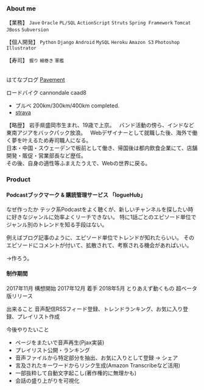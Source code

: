 ### About me  

【業務】 `Jave` `Oracle` `PL/SQL` `ActionScript` `Struts` `Spring Framework` `Tomcat` `JBoss` `Subversion`  
  
【個人開発】 `Python` `Django` `Android` `MySQL` `Heroku` `Amazon S3` `Photoshop` `Illustrator`
  
【寿司】 `握り` `細巻き` `軍艦`  
  
  
はてなブログ [Pavement](http://strkita.hatenablog.com/)  
  
ロードバイク cannondale caad8  
 - ブルベ 200km/300km/400km completed.  
 - [strava](https://www.strava.com/athletes/kita83)  


【略歴】
岩手県盛岡市生まれ、19歳で上京。  
バンド活動の傍ら、インドなど東南アジアをバックパック放浪。  
Webデザイナーとして就職した後、海外で働く夢を叶えるため寿司職人になる。  
日本・中国・スウェーデンで板前として働き、帰国後は都内飲食企業にて、店舗開発・販促・営業部長など歴任。  
その後、自身の適性等ふまえたうえで、Webの世界に戻る。  

### Product
#### Podcastブックマーク & 購読管理サービス 「logueHub」
なぜ作ったか
テック系Podcastをよく聴くが、新しいチャンネルを探したい時に好きなジャンルに効率よくリーチできない。
特に1話ごとのエピソード単位でジャンル別のトレンドを知る手段はない。

例えばブログ記事のように、エピソード単位でトレンドが知れたらいい。
そのエピソードにコメントが付いて、拡散されて、考察される機会があればいい。

→作ろう。

#### 制作期間
2017年11月 構想開始
2017年12月 着手
2018年5月 とりあえず動くもの 超ベータ版リリース

出来ること
音声配信RSSフィード登録、トレンドランキング、お気に入り登録、プレイリスト作成

今後やりたいこと
- ページをまたいで音声再生(Pjax実装)
- プレイリスト公開・ランキング
- 音声ファイルから特定部分を抽出、お気に入りとして登録 → シェア
- 言及されたキーワードからリンク生成(Amazon Transcribeなど活用)
- 一部抜粋して自動文字起こし(著作権的に無理かも)
- 会話の盛り上がりを可視化
